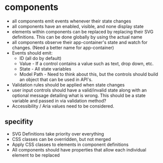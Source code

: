 # components

- all components emit events whenever their state changes
- all components have an enabled, visible, and none display state
- elements within components can be replaced by replacing their SVG definitions. This can be done globally by using the actual name
- all components observe their app-container's state and watch for changes. (Need a better name for app-container)
- Events should emit:
  - ID (all do by default)
  - Value - If a control contains a value such as text, drop down, etc.
  - State - All state variables
  - Model Path - Need to think about this, but the controls should build an object that can be used in API's.
- Validation rules should be applied when state changes
- user input controls should have a valid/invalid state along with an optional message detailing what is wrong. This should be a state variable and passed in via validation method?
- Accessibility / Aria values need to be considered.

## specifity

- SVG Definitions take priority over everything
- CSS classes can be overridden, but not merged
- Apply CSS classes to <use> elements in component definitions
- All components should have properties that allow each individual element to be replaced
